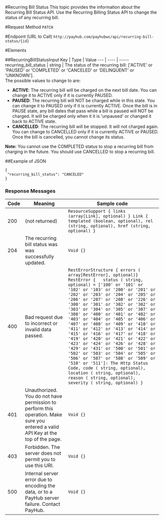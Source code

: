 #Recurring Bill Status
This topic provides the information about the Recurring Bill Status API. Use the Recurring Billing Status API to change the status of any recurring bill.

#Request Method
`PATCH`

#Endpoint (URL to Call)
`http://payhub.com/payhubws/api/recurring-bill-status/{id}`

#Elements

##RecurringBillStatusInput
Key | Type | Value
--- | ---- | -----
 recurring_bill_status | string | The status of the recurring bill: ['ACTIVE' or 'PAUSED' or 'COMPLETED' or 'CANCELED' or 'DELINQUENT' or 'UNKNOWN']. <br>The possible values to change to are:<ul><li>**ACTIVE**: The recurring bill will be charged on the next bill date. You can change it to ACTIVE only if it is currently PAUSED.</li><li>**PAUSED**: The recurring bill will NOT be charged while in this state. You can change it to PAUSED only if it is currently ACTIVE. Once the bill is in PAUSE state, any bill dates that pass while a bill is paused will NOT be charged. It will be charged only when it it is 'unpaused' or changed it back to ACTIVE state.</li><li>**CANCELLED**: The recurring bill will be stopped. It will not charged again. You can change to CANCELLED only if it is currently ACTIVE or PAUSED. Once the bill is cancelled, you cannot change its status.</li></ul> **Note:** You cannot use the COMPLETED status to stop a recurring bill from charging in the future. You should use CANCELLED to stop a recurring bill.

##Example of JSON
```
{
 "recurring_bill_status": "CANCELED"
}
```
### Response Messages

Code | Meaning | Sample code
---- | ------- | -----------
200 | (not returned) | `ResourceSupport { links (array[Link], optional) } Link { templated (boolean, optional), rel (string, optional), href (string, optional) }`
204 | The recurring bill status was was successfully updated. | `Void {}`
400 | Bad request due to incorrect or invalid data passed. | `RestErrorStructure { errors ( array[RestError], optional)} RestError {   status ( string, optional) = ['100' or '101' or '102' or '103' or '200' or '201' or '202' or '203' or '204' or '205' or '206' or '207' or '208' or '226' or '300' or '301' or '302' or '302' or '303' or '304' or '305' or '307' or '308' or '400' or '401' or '402' or '403' or '404' or '405' or '406' or '407' or '408' or '409' or '410' or '411' or '412' or '413' or '414' or '415' or '416' or '417' or '418' or '419' or '420' or '421' or '422' or '423' or '424' or '426' or '428' or '429' or '431' or '500' or '501' or '502' or '503' or '504' or '505' or '506' or '507' or '508' or '509' or '510' or '511']: The Http Status Code, code ( string, optional), location ( string, optional), reason ( string, optional), severity ( string, optional) }`
401 | Unauthorized. You do not have permission to perform this operation. Make sure you entered a valid API Key at the top of the page. | `Void {}`
403 | Forbidden. The server does not permit you to use this URI. | `Void {}`
500 | Internal server error due to encoding the data, or to a PayHub server failure. Contact PayHub. | `Void {}`

